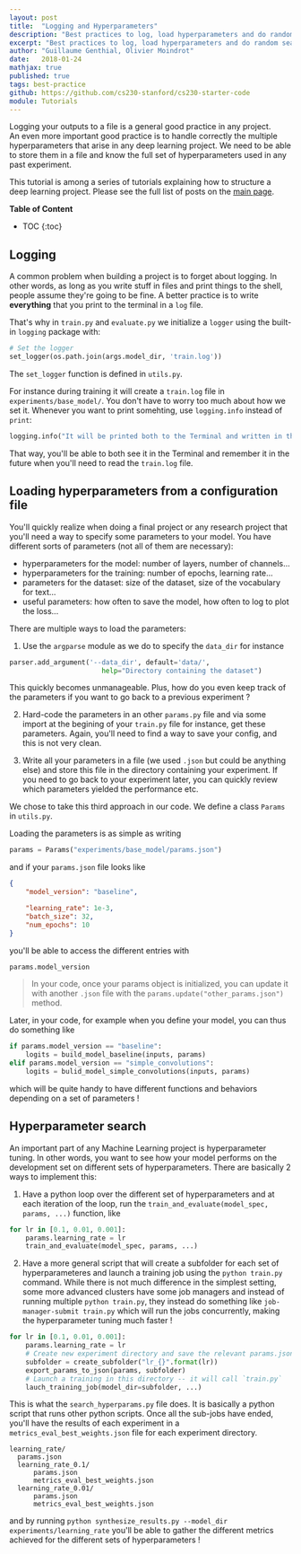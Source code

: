 ```yaml
---
layout: post
title:  "Logging and Hyperparameters"
description: "Best practices to log, load hyperparameters and do random search"
excerpt: "Best practices to log, load hyperparameters and do random search"
author: "Guillaume Genthial, Olivier Moindrot"
date:   2018-01-24
mathjax: true
published: true
tags: best-practice
github: https://github.com/cs230-stanford/cs230-starter-code
module: Tutorials
---
```


Logging your outputs to a file is a general good practice in any project.  
An even more important good practice is to handle correctly the multiple hyperparameters that arise in any deep learning project. We need to be able to store them in a file and know the full set of hyperparameters used in any past experiment.

This tutorial is among a series of tutorials explaining how to structure a deep learning project.
Please see the full list of posts on the [main page][main].


__Table of Content__

* TOC
{:toc}

## Logging

A common problem when building a project is to forget about logging. In other words, as long as you write stuff in files and print things to the shell, people assume they're going to be fine. A better practice is to write __everything__ that you print to the terminal in a `log` file.

That's why in `train.py` and `evaluate.py` we initialize a `logger` using the built-in `logging` package with:

```python
# Set the logger
set_logger(os.path.join(args.model_dir, 'train.log'))
```
The `set_logger` function is defined in `utils.py`.

For instance during training it will create a `train.log` file in `experiments/base_model/`.
You don't have to worry too much about how we set it.
Whenever you want to print somehting, use `logging.info` instead of `print`:

```python
logging.info("It will be printed both to the Terminal and written in the .log file")
```


That way, you'll be able to both see it in the Terminal and remember it in the future when you'll need to read the `train.log` file.


## Loading hyperparameters from a configuration file

You'll quickly realize when doing a final project or any research project that you'll need a way to specify some parameters to your model. You have different sorts of parameters (not all of them are necessary):
- hyperparameters for the model: number of layers, number of channels...
- hyperparameters for the training: number of epochs, learning rate...
- parameters for the dataset: size of the dataset, size of the vocabulary for text...
- useful parameters: how often to save the model, how often to log to plot the loss...


There are multiple ways to load the parameters:

1. Use the `argparse` module as we do to specify the `data_dir` for instance
```python
parser.add_argument('--data_dir', default='data/',
                       help="Directory containing the dataset")
```
This quickly becomes unmanageable. Plus, how do you even keep track of the parameters if you want to go back to a previous experiment ?

2. Hard-code the parameters in an other `params.py` file and via some import at the begining of your `train.py` file for instance, get these parameters. Again, you'll need to find a way to save your config, and this is not very clean.

3. Write all your parameters in a file (we used `.json` but could be anything else) and store this file in the directory containing your experiment.
If you need to go back to your experiment later, you can quickly review which parameters yielded the performance etc.

We chose to take this third approach in our code. We define a class `Params` in `utils.py`.

Loading the parameters is as simple as writing

```python
params = Params("experiments/base_model/params.json")
```


and if your `params.json` file looks like

```json
{
    "model_version": "baseline",

    "learning_rate": 1e-3,
    "batch_size": 32,
    "num_epochs": 10
}
```


you'll be able to access the different entries with

```python
params.model_version
```
> In your code, once your params object is initialized, you can update it with another `.json` file with the `params.update("other_params.json")` method.

Later, in your code, for example when you define your model, you can thus do something like

```python
if params.model_version == "baseline":
    logits = build_model_baseline(inputs, params)
elif params.model_version == "simple_convolutions":
    logits = bulid_model_simple_convolutions(inputs, params)
```

which will be quite handy to have different functions and behaviors depending on a set of parameters !


## Hyperparameter search

An important part of any Machine Learning project is hyperparameter tuning. In other words, you want to see how your model performs on the development set on different sets of hyperparameters. There are basically 2 ways to implement this:

1. Have a python loop over the different set of hyperparameters and at each iteration of the loop, run the `train_and_evaluate(model_spec, params, ...)` function, like
```python
for lr in [0.1, 0.01, 0.001]:
    params.learning_rate = lr
    train_and_evaluate(model_spec, params, ...)
```

2. Have a more general script that will create a subfolder for each set of hyperparameteres and launch a training job using the `python train.py` command. While there is not much difference in the simplest setting, some more advanced clusters have some job managers and instead of running multiple `python train.py`, they instead do something like `job-manager-submit train.py` which will run the jobs concurrently, making the hyperparameter tuning much faster !
```python
for lr in [0.1, 0.01, 0.001]:
    params.learning_rate = lr
    # Create new experiment directory and save the relevant params.json
    subfolder = create_subfolder("lr_{}".format(lr))
    export_params_to_json(params, subfolder)
    # Launch a training in this directory -- it will call `train.py`
    lauch_training_job(model_dir=subfolder, ...)
```

This is what the `search_hyperparams.py` file does. It is basically a python script that runs other python scripts. Once all the sub-jobs have ended, you'll have the results of each experiment in a `metrics_eval_best_weights.json` file for each experiment directory.

```
learning_rate/
  params.json
  learning_rate_0.1/
      params.json
      metrics_eval_best_weights.json
  learning_rate_0.01/
      params.json
      metrics_eval_best_weights.json
```


and by running `python synthesize_results.py --model_dir experiments/learning_rate` you'll be able to gather the different metrics achieved for the different sets of hyperparameters !

<!-- Links -->
[main]: https://cs230-stanford.github.io
[github]: https://github.com/cs230-stanford/cs230-starter-code
[post-1]: https://cs230-stanford.github.io/project-starter-code.html
[tf-post]: https://cs230-stanford.github.io/tensorflow-psp.html
[tf-data]: https://cs230-stanford.github.io/tensorflow-input-data.html
